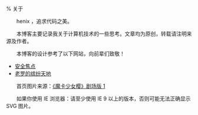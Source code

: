 % 关于

　　henix ，追求代码之美。

　　本博客主要记录我关于计算机技术的一些思考。文章均为原创，转载请注明来源及作者。

　　本博客的设计参考了以下网站，向前辈们致敬！

* [安全焦点](http://www.xfocus.net/)
* [老罗的缤纷天地](http://www.luocong.com/)

　　首页图片来源：[《魔卡少女樱》剧场版 1](https://movie.douban.com/subject/3117775/)

　　如果你使用 IE 浏览器：请至少使用 IE 9 以上的版本，否则可能无法正确显示 SVG 图片。
